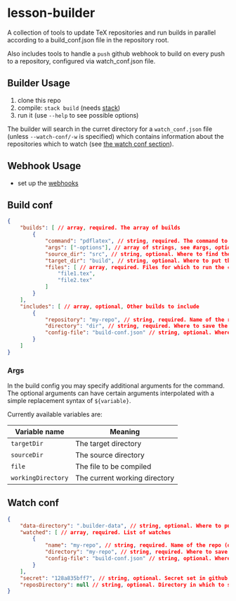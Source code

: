 # lesson-builder

A collection of tools to update TeX repositories and run builds in parallel according to a build_conf.json file in the repository root.

Also includes tools to handle a `push` github webhook to build on every push to a repository, configured via watch_conf.json file.

## Builder Usage

1. clone this repo
2. compile: `stack build` (needs [stack](https://docs.haskellstack.org))
3. run it (use `--help` to see possible options)

The builder will search in the curret directory for a `watch_conf.json` file (unless `--watch-conf/-w` is specified) which contains information about the repositories which to watch (see [the watch conf section](#watch-conf)).


## Webhook Usage

- set up the [webhooks](https://developer.github.com/webhooks/)


## Build conf

```json
{
    "builds": [ // array, required. The array of builds
        {
            "command": "pdflatex", // string, required. The command to run
            "args": ["-options"], // array of strings, see #args, optional
            "source_dir": "src", // string, optional. Where to find the source files
            "target_dir": "build", // string, optional. Where to put the output files
            "files": [ // array, required. Files for which to run the command
                "file1.tex",
                "file2.tex"
            ]
        }
    ],
    "includes": [ // array, optional, Other builds to include
        {
            "repository": "my-repo", // string, required. Name of the repo
            "directory": "dir", // string, required. Where to save the repo to
            "config-file": "build-conf.json" // string, optional. Where to find the build config for the repo
        }
    ]
}
```

### Args

In the build config you may specify additional arguments for the command.
The optional arguments can have certain arguments interpolated with a simple replacement syntax of `${variable}`.

Currently available variables are:

| Variable name         | Meaning                       |
|-----------------------|-------------------------------|
| `targetDir`           | The target directory          |
| `sourceDir`           | The source directory          | 
| `file`                | The file to be compiled       |
| `workingDirectory`    | The current working directory |

## Watch conf

```json
{
    "data-directory": ".builder-data", // string, optional. Where to put metadata for the builder
    "watched": [ // array, required. List of watches 
        {
            "name": "my-repo", // string, required. Name of the repo (on github)
            "directory": "my-repo", // string, required. Where to save the repo
            "config-file": "build-conf.json" // string, optional. Where to find the build config
        }
    ],
    "secret": "128a835bff7", // string, optional. Secret set in github for verfication
    "reposDirectory": null // string, optional. Directory in which to save the repositories
}

```
